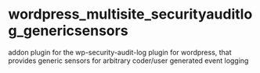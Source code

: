 # wordpress_multisite_securityauditlog_genericsensors
addon plugin for the wp-security-audit-log plugin for wordpress, that provides generic sensors for arbitrary coder/user generated event logging
